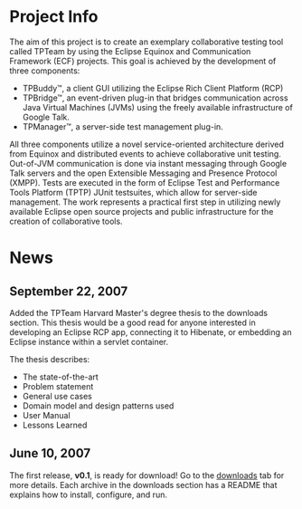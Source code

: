 # Project Info #

The aim of this project is to create an exemplary collaborative testing tool called TPTeam by using the Eclipse Equinox and Communication Framework (ECF) projects.  This goal is achieved by the development of three components:

  * TPBuddy™, a client GUI utilizing the Eclipse Rich Client Platform (RCP)
  * TPBridge™, an event-driven plug-in that bridges communication across Java Virtual Machines (JVMs) using the freely available infrastructure of Google Talk.
  * TPManager™, a server-side test management plug-in.

All three components utilize a novel service-oriented architecture derived from Equinox and distributed events to achieve collaborative unit testing.  Out-of-JVM communication is done via instant messaging through Google Talk servers and the open Extensible Messaging and Presence Protocol (XMPP).  Tests are executed in the form of Eclipse Test and Performance Tools Platform (TPTP) JUnit testsuites, which allow for server-side management.  The work represents a practical first step in utilizing newly available Eclipse open source projects and public infrastructure for the creation of collaborative tools.


# News #

## September 22, 2007 ##
Added the TPTeam Harvard Master's degree thesis to the downloads section.  This thesis would be a good read for anyone interested in developing an Eclipse RCP app, connecting it to Hibenate, or embedding an Eclipse instance within a servlet container.

The thesis describes:
  * The state-of-the-art
  * Problem statement
  * General use cases
  * Domain model and design patterns used
  * User Manual
  * Lessons Learned

## June 10, 2007 ##
The first release, **v0.1**, is ready for download!  Go to the [downloads](http://code.google.com/p/tpteam/downloads/list) tab for more details.    Each archive in the downloads section has a README that explains how to install, configure, and run.